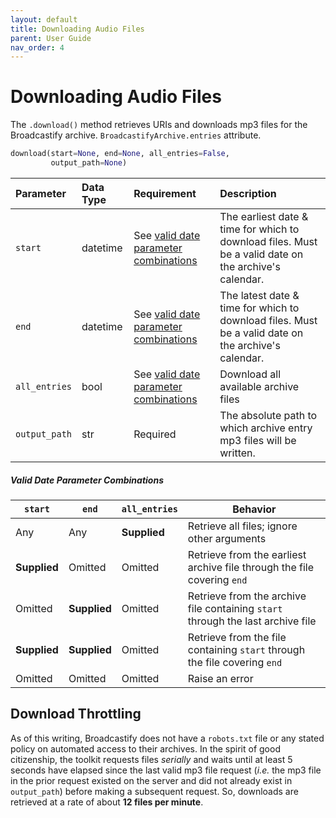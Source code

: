 ```yaml
---
layout: default
title: Downloading Audio Files
parent: User Guide
nav_order: 4
---
```


# Downloading Audio Files

The `.download()` method retrieves URIs and downloads mp3 files for the Broadcastify archive. `BroadcastifyArchive.entries` attribute.

```python
download(start=None, end=None, all_entries=False,
         output_path=None)
```

| Parameter | Data Type | Requirement | Description |
|:----------|:----------|:------------|:------------|
| `start` | datetime | See [valid date parameter combinations](#valid-date-parameter-combinations) | The earliest date & time for which to download files. Must be a valid date on the archive's calendar. |
| `end` | datetime | See [valid date parameter combinations](#valid-date-parameter-combinations) | The latest date & time for which to download files. Must be a valid date on the archive's calendar. |
| `all_entries` | bool | See [valid date parameter combinations](#valid-date-parameter-combinations) | Download all available archive files |
| `output_path` | str | Required | The absolute path to which archive entry mp3 files will be written. |

##### Valid Date Parameter Combinations

| `start` | `end` | `all_entries` | Behavior |
|---------|-------|---------------|----------|
| Any | Any | **Supplied** | Retrieve all files; ignore other arguments |
| **Supplied** | Omitted | Omitted | Retrieve from the earliest archive file through the file covering `end` |
| Omitted | **Supplied** | Omitted | Retrieve from the archive file containing `start` through the last archive file |
| **Supplied** | **Supplied** | Omitted | Retrieve from the file containing `start` through the file covering `end` |
| Omitted | Omitted | Omitted | Raise an error |

## Download Throttling

As of this writing, Broadcastify does not have a `robots.txt` file or any stated policy on automated access to their archives. In the spirit of good citizenship, the toolkit requests files _serially_ and waits until at least 5 seconds have elapsed since the last valid mp3 file request (_i.e._ the mp3 file in the prior request existed on the server and did not already exist in `output_path`) before making a subsequent request. So, downloads are retrieved at a rate of about **12 files per minute**.
